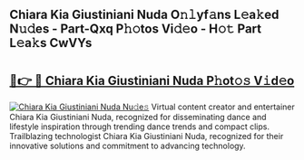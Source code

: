 ## Chiara Kia Giustiniani Nuda O𝚗𝚕yf𝚊ns L𝚎a𝚔ed N𝚞𝚍es - Part-Qxq P𝚑𝚘tos Vi𝚍𝚎o - H𝚘𝚝 Part L𝚎a𝚔s CwVYs

# <h2><a href="http://kf0li07.oniu.top/?m=Chiara+Kia+Giustiniani+Nuda">🔗👉 🔴 Chiara Kia Giustiniani Nuda P𝚑ot𝚘𝚜 V𝚒d𝚎o</a></h2>

[![Chiara Kia Giustiniani Nuda Nu𝚍e𝚜](https://i.imgur.com/0qMVB7G.gif)](http://kf0li07.oniu.top/?m=Chiara+Kia+Giustiniani+Nuda)
Virtual content creator and entertainer Chiara Kia Giustiniani Nuda, recognized for disseminating dance and lifestyle inspiration through trending dance trends and compact clips. Trailblazing technologist Chiara Kia Giustiniani Nuda, recognized for their innovative solutions and commitment to advancing technology.  
